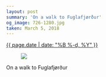 ```yaml
---
layout: post
summary: 'On a walk to Fuglafjørður'
og_image: 726-1280.jpg
taken: March 5, 2018
---
```


<div class="post">
 <time>
  <a href="/726">
   {{ page.date | date: "%B %-d, %Y" }}
  </a>
 </time>
 <a href="/726">
  <figure data-taken="3/5/2018">
   <img sizes="(min-width: 700px) 50vw, calc(100vw - 2rem)" src="{{ site.assets_url }}/726-640.jpg" srcset="{{ site.assets_url }}/726-320.jpg 320w, {{ site.assets_url }}/726-640.jpg 640w, {{ site.assets_url }}/726-960.jpg 960w, {{ site.assets_url }}/726-1280.jpg 1280w"/>
  </figure>
 </a>
 <span>
  On a walk to Fuglafjørður
 </span>
</div>
